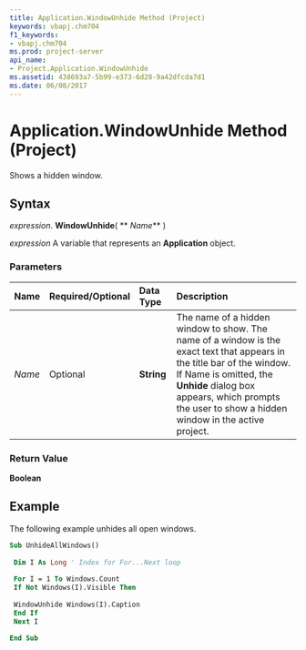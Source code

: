 ```yaml
---
title: Application.WindowUnhide Method (Project)
keywords: vbapj.chm704
f1_keywords:
- vbapj.chm704
ms.prod: project-server
api_name:
- Project.Application.WindowUnhide
ms.assetid: 438693a7-5b99-e373-6d28-9a42dfcda7d1
ms.date: 06/08/2017
---
```



# Application.WindowUnhide Method (Project)

Shows a hidden window.


## Syntax

 _expression_. **WindowUnhide**( ** _Name_** )

 _expression_ A variable that represents an **Application** object.


### Parameters



|**Name**|**Required/Optional**|**Data Type**|**Description**|
|:-----|:-----|:-----|:-----|
| _Name_|Optional|**String**|The name of a hidden window to show. The name of a window is the exact text that appears in the title bar of the window. If Name is omitted, the  **Unhide** dialog box appears, which prompts the user to show a hidden window in the active project.|

### Return Value

 **Boolean**


## Example

The following example unhides all open windows.


```vb
Sub UnhideAllWindows() 
 
 Dim I As Long ' Index for For...Next loop 
 
 For I = 1 To Windows.Count 
 If Not Windows(I).Visible Then 
 
 WindowUnhide Windows(I).Caption 
 End If 
 Next I 
 
End Sub
```


